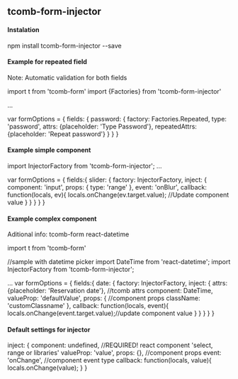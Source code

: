 ## tcomb-form-injector

#### Instalation

npm install tcomb-form-injector --save
#### Example for repeated field

Note: Automatic validation for both fields

import t from 'tcomb-form'
import {Factories}        from 'tcomb-form-injector'

...

var formOptions = {
	fields: {
		password: {
			factory:		Factories.Repeated,
			type:			'password',
			attrs:			{placeholder: 'Type Password'},
			repeatedAttrs:	{placeholder: 'Repeat password'}
		}
	}
}
#### Example simple component

import InjectorFactory      from 'tcomb-form-injector';
...

var formOptions = {
    fields:{
        slider: {
			factory: InjectorFactory,
            inject: {
                component:		'input',
                props: {
                    type:		'range'
                },
                event: 'onBlur', callback: function(locals, ev){
                    locals.onChange(ev.target.value); //Update component value
                }
            }
		}
    }
}
#### Example complex component

Aditional info: tcomb-form react-datetime

import t from 'tcomb-form'        

//sample with datetime picker
import DateTime    			from 'react-datetime';
import InjectorFactory      from 'tcomb-form-injector';

...
var formOptions = {
    fields:{
        date: {
            factory: InjectorFactory,
            inject: {
                attrs:        {placeholder: 'Reservation date'}, //tcomb attrs
                component:    DateTime,
                valueProp:	 'defaultValue',
                props: {      //component props
                    className: 'customClassname'
                },
                callback: function(locals, event){
                    locals.onChange(event.target.value);//update component value
                }
            }
        }
    }
}
#### Default settings for injector

inject: {
	component:		 undefined,		//REQUIRED! react component 'select, range or libraries'
    valueProp:       'value',
    props:           {},            //component props
    event:           'onChange',    //component event type
    callback:        function(locals, value){
        locals.onChange(value);
    }
}
